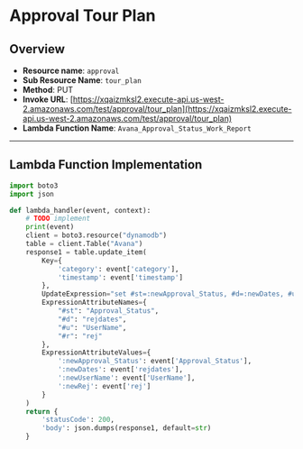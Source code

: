 # Approval Tour Plan

## Overview
- **Resource name**: `approval`
- **Sub Resource Name**: `tour_plan`
- **Method**: PUT
- **Invoke URL**: [https://xqaizmksl2.execute-api.us-west-2.amazonaws.com/test/approval/tour_plan](https://xqaizmksl2.execute-api.us-west-2.amazonaws.com/test/approval/tour_plan)
- **Lambda Function Name**: `Avana_Approval_Status_Work_Report`
---

## Lambda Function Implementation

```python
import boto3
import json

def lambda_handler(event, context):
    # TODO implement
    print(event)
    client = boto3.resource("dynamodb")
    table = client.Table("Avana")
    response1 = table.update_item(
        Key={
            'category': event['category'],
            'timestamp': event['timestamp']
        },
        UpdateExpression="set #st=:newApproval_Status, #d=:newDates, #u=:newUserName, #r=:newRej",
        ExpressionAttributeNames={
            "#st": "Approval_Status",
            "#d": "rejdates",
            "#u": "UserName",
            "#r": "rej"
        },
        ExpressionAttributeValues={
            ':newApproval_Status': event['Approval_Status'],
            ':newDates': event['rejdates'],
            ':newUserName': event['UserName'],
            ':newRej': event['rej']
        }
    )
    return {
        'statusCode': 200,
        'body': json.dumps(response1, default=str)
    }

